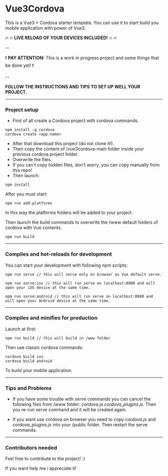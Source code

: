 # Vue3Cordova

This is a Vue3 + Cordova starter template. You can use it to start build you mobile application with power of Vue3. 

:fire: :fire: **LIVE RELOAD OF YOUR DEVICES INCLUDED!** :fire: :fire:

--

:exclamation: **PAY ATTENTION:**  This is a work in progress project and some things that be done yet! :exclamation:

--

**FOLLOW THE INSTRUCTIONS AND TIPS TO SET UP WELL YOUR PROJECT.**

---

### Project setup
- First of all create a Cordova project with cordova commands.

```
npm install -g cordova
cordova create <app-name>
```

- After that download this project (do not clone it!).
- Then copy the content of /vue3cordova-main folder inside your previous cordova project folder.
- Overwrite the files.
- If you can't copy hidden files, don't worry, you can copy manually from this repo!
- Then launch:

```
npm install
```

After you must start:

```
npm run add:platforms
```

In this way the platforms folders will be added to your project.

Then launch the build commands to overwrite the /www default folders of cordova with Vue contents.

```
npm run build
```

---

### Compiles and hot-reloads for development
You can start your development with following npm scripts:

```
npm run serve // this will serve only on browser as Vue default serve.
```
```
npm run serve:ios // this will run serve on localhost:8080 and will open your iOS device at the same time.
```
```
npm run serve:android // this will run serve on localhost:8080 and will open your Android device at the same time.
```

---

### Compiles and minifies for production
Launch at first: 
```
npm run build // this will build in /www folder
```

Then use classic cordova commands:

```
cordova build ios
cordova build android
```
To build your mobile application.

---

### Tips and Problems

- If you have some trouble with _serve_ commands you can cancel the following files from /www folder: _cordova.js_ _cordova_plugins.js_. Then you re-run serve command and it will be created again.

- If you want use cordova on browser you need to copy _cordova.js_ and _cordova_plugins.js_ into your /public folder. Then restart the serve commands.

---

### Contributors needed

Feel free to contribute to the project! :) 

If you want help me i appreciate it!


